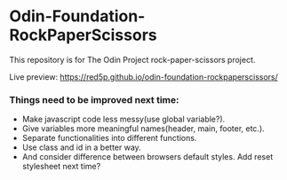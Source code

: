 # Odin-Foundation-RockPaperScissors

This repository is for The Odin Project rock-paper-scissors project.

Live preview: https://red5p.github.io/odin-foundation-rockpaperscissors/

### Things need to be improved next time:
* Make javascript code less messy(use global variable?).
* Give variables more meaningful names(header, main, footer, etc.).
* Separate functionalities into different functions.
* Use class and id in a better way.
* And consider difference between browsers default styles. Add reset stylesheet next time?
